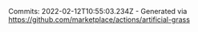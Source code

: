 Commits: 2022-02-12T10:55:03.234Z - Generated via https://github.com/marketplace/actions/artificial-grass
<br>

